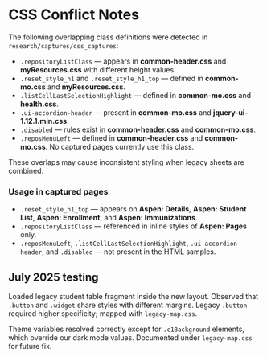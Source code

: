 # CSS Conflict Notes

The following overlapping class definitions were detected in `research/captures/css_captures`:

- `.repositoryListClass` — appears in **common-header.css** and **myResources.css** with different height values.
- `.reset_style_h1` and `.reset_style_h1_top` — defined in **common-mo.css** and **myResources.css**.
- `.listCellLastSelectionHighlight` — defined in **common-mo.css** and **health.css**.
- `.ui-accordion-header` — present in **common-mo.css** and **jquery-ui-1.12.1.min.css**.
- `.disabled` — rules exist in **common-header.css** and **common-mo.css**.
- `.reposMenuLeft` — defined in **common-header.css** and **common-mo.css**. No captured pages currently use this class.

These overlaps may cause inconsistent styling when legacy sheets are combined.

### Usage in captured pages

- `.reset_style_h1_top` — appears on **Aspen: Details**, **Aspen: Student List**, **Aspen: Enrollment**, and **Aspen: Immunizations**.
- `.repositoryListClass` — referenced in inline styles of **Aspen: Pages** only.
- `.reposMenuLeft`, `.listCellLastSelectionHighlight`, `.ui-accordion-header`, and `.disabled` — not present in the HTML samples.

## July 2025 testing
Loaded legacy student table fragment inside the new layout. Observed that `.button` and `.widget` share styles with different margins. Legacy `.button` required higher specificity; mapped with `legacy-map.css`.

Theme variables resolved correctly except for `.c1Background` elements, which override our dark mode values. Documented under `legacy-map.css` for future fix.
